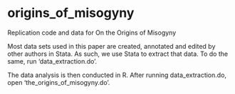 # origins_of_misogyny
Replication code and data for On the Origins of Misogyny

Most data sets used in this paper are created, annotated and edited by other authors in Stata. As such, we use Stata to extract that data. To do the same, run ‘data_extraction.do’. 

The data analysis is then conducted in R. After running data_extraction.do, open ‘the_origins_of_misogyny.do’.
